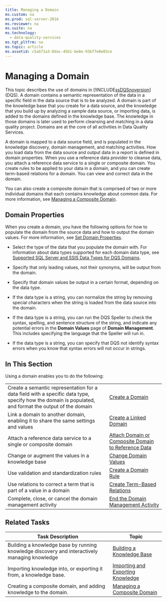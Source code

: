 ```yaml
---
title: Managing a Domain
ms.custom: na
ms.prod: sql-server-2016
ms.reviewer: na
ms.suite: na
ms.technology: 
  - data-quality-services
ms.tgt_pltfrm: na
ms.topic: article
ms.assetid: c5ab71a3-0dac-45b1-be8e-93bf7e0e03ce
---
```

# Managing a Domain
  This topic describes the use of domains in [!INCLUDE[ssDQSnoversion](../../Token\Other/ssDQSnoversion_md.md)] \(DQS\). A domain contains a semantic representation of the data in a specific field in the data source that is to be analyzed. A domain is part of the knowledge base that you create for a data source, and the knowledge that you build up by analyzing a sample data source, or importing data, is added to the domains defined in the knowledge base. The knowledge in those domains is later used to perform cleansing and matching in a data quality project. Domains are at the core of all activities in Data Quality Services.  
  
 A domain is mapped to a data source field, and is populated in the knowledge discovery, domain management, and matching activities. How you load data from the data source and output data in a report is defined in domain properties. When you use a reference data provider to cleanse data, you attach a reference data service to a single or composite domain. You create rules to be applied to your data in a domain, and you can create term\-based relations for a domain. You can view and correct data in the domain.  
  
 You can also create a composite domain that is comprised of two or more individual domains that each contains knowledge about common data. For more information, see [Managing a Composite Domain](../../Topics\TopicNameContainA/Managing-a-Composite-Domain.md).  
  
## Domain Properties  
 When you create a domain, you have the following options for how to populate the domain from the source data and how to output the domain values. For more information, see [Set Domain Properties](../../Topics\TopicNameNotContainA/Set-Domain-Properties.md).  
  
-   Select the type of the data that you populate the domain with. For information about data types supported for each domain data type, see [Supported SQL Server and SSIS Data Types for DQS Domains](../../Topics\TopicNameNotContainA/Supported-SQL-Server-and-SSIS-Data-Types-for-DQS-Domains.md).  
  
-   Specify that only leading values, not their synonyms, will be output from the domain.  
  
-   Specify that domain values be output in a certain format, depending on the data type.  
  
-   If the data type is a string, you can normalize the string by removing special characters when the string is loaded from the data source into the domain.  
  
-   If the data type is a string, you can run the DQS Speller to check the syntax, spelling, and sentence structure of the string, and indicate any potential errors in the **Domain Values** page of **Domain Management**. This includes specifying the language that the Speller will run in.  
  
-   If the data type is a string, you can specify that DQS not identify syntax errors when you know that syntax errors will not occur in strings.  
  
## In This Section  
 Using a domain enables you to do the following:  
  
|||  
|-|-|  
|Create a semantic representation for a data field with a specific data type, specify how the domain is populated, and format the output of the domain|[Create a Domain](../../Topics\TopicNameContainA/Create-a-Domain.md)|  
|Link a domain to another domain, enabling it to share the same settings and values|[Create a Linked Domain](../../Topics\TopicNameContainA/Create-a-Linked-Domain.md)|  
|Attach a reference data service to a single or composite domain|[Attach Domain or Composite Domain to Reference Data](../../Topics\TopicNameNotContainA/Attach-Domain-or-Composite-Domain-to-Reference-Data.md)|  
|Change or augment the values in a knowledge base|[Change Domain Values](../../Topics\TopicNameNotContainA/Change-Domain-Values.md)|  
|Use validation and standardization rules|[Create a Domain Rule](../../Topics\TopicNameContainA/Create-a-Domain-Rule.md)|  
|Use relations to correct a term that is part of a value in a domain|[Create Term-Based Relations](../../Topics\TopicNameNotContainA/Create-Term-Based-Relations.md)|  
|Complete, close, or cancel the domain management activity|[End the Domain Management Activity](../../Topics\TopicNameNotContainA/End-the-Domain-Management-Activity.md)|  
  
## Related Tasks  
  
|Task Description|Topic|  
|----------------------|-----------|  
|Building a knowledge base by running knowledge discovery and interactively managing knowledge|[Building a Knowledge Base](../../Topics\TopicNameContainA/Building-a-Knowledge-Base.md)|  
|Importing knowledge into, or exporting it from, a knowledge base.|[Importing and Exporting Knowledge](../../Topics\TopicNameNotContainA/Importing-and-Exporting-Knowledge.md)|  
|Creating a composite domain, and adding knowledge to the domain.|[Managing a Composite Domain](../../Topics\TopicNameContainA/Managing-a-Composite-Domain.md)|  
  
  